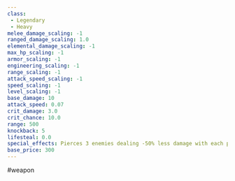 ```yaml
---
class: 
 - Legendary
 - Heavy
melee_damage_scaling: -1
ranged_damage_scaling: 1.0
elemental_damage_scaling: -1
max_hp_scaling: -1
armor_scaling: -1
engineering_scaling: -1
range_scaling: -1
attack_speed_scaling: -1
speed_scaling: -1
level_scaling: -1
base_damage: 10
attack_speed: 0.07
crit_damage: 3.0
crit_chance: 10.0
range: 500
knockback: 5
lifesteal: 0.0
special_effects: Pierces 3 enemies dealing -50% less damage with each pierce.
base_price: 300
---
```

#weapon